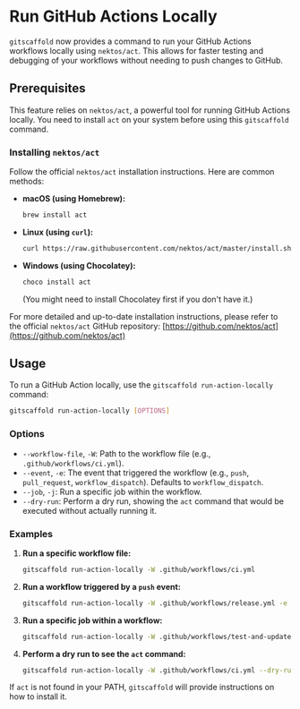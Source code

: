 # Run GitHub Actions Locally

`gitscaffold` now provides a command to run your GitHub Actions workflows locally using `nektos/act`.
This allows for faster testing and debugging of your workflows without needing to push changes to GitHub.

## Prerequisites

This feature relies on `nektos/act`, a powerful tool for running GitHub Actions locally. You need to install `act` on your system before using this `gitscaffold` command.

### Installing `nektos/act`

Follow the official `nektos/act` installation instructions. Here are common methods:

*   **macOS (using Homebrew):**
    ```bash
    brew install act
    ```
*   **Linux (using `curl`):**
    ```bash
    curl https://raw.githubusercontent.com/nektos/act/master/install.sh | sudo bash
    ```
*   **Windows (using Chocolatey):**
    ```bash
    choco install act
    ```
    (You might need to install Chocolatey first if you don't have it.)

For more detailed and up-to-date installation instructions, please refer to the official `nektos/act` GitHub repository: [https://github.com/nektos/act](https://github.com/nektos/act)

## Usage

To run a GitHub Action locally, use the `gitscaffold run-action-locally` command:

```bash
gitscaffold run-action-locally [OPTIONS]
```

### Options

*   `--workflow-file`, `-W`: Path to the workflow file (e.g., `.github/workflows/ci.yml`).
*   `--event`, `-e`: The event that triggered the workflow (e.g., `push`, `pull_request`, `workflow_dispatch`). Defaults to `workflow_dispatch`.
*   `--job`, `-j`: Run a specific job within the workflow.
*   `--dry-run`: Perform a dry run, showing the `act` command that would be executed without actually running it.

### Examples

1.  **Run a specific workflow file:**
    ```bash
    gitscaffold run-action-locally -W .github/workflows/ci.yml
    ```

2.  **Run a workflow triggered by a `push` event:**
    ```bash
    gitscaffold run-action-locally -W .github/workflows/release.yml -e push
    ```

3.  **Run a specific job within a workflow:**
    ```bash
    gitscaffold run-action-locally -W .github/workflows/test-and-update-coverage.yml -j build
    ```

4.  **Perform a dry run to see the `act` command:**
    ```bash
    gitscaffold run-action-locally -W .github/workflows/ci.yml --dry-run
    ```

If `act` is not found in your PATH, `gitscaffold` will provide instructions on how to install it.
